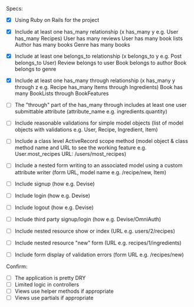 Specs:
- [x] Using Ruby on Rails for the project
- [x] Include at least one has_many relationship (x has_many y e.g. User has_many Recipes)
User has many reviews
User has many book lists
Author has many books
Genre has many books
- [X] Include at least one belongs_to relationship (x belongs_to y e.g. Post belongs_to User)
Review belongs to user
Book belongs to author
Book belongs to genre
- [X] Include at least one has_many through relationship (x has_many y through z e.g. Recipe has_many Items through Ingredients)
Book has many BookLists through BookFeatures

- [ ] The "through" part of the has_many through includes at least one user submittable attribute (attribute_name e.g. ingredients.quantity)
- [ ] Include reasonable validations for simple model objects (list of model objects with validations e.g. User, Recipe, Ingredient, Item)
- [ ] Include a class level ActiveRecord scope method (model object & class method name and URL to see the working feature e.g. User.most_recipes URL: /users/most_recipes)
- [ ] Include a nested form writing to an associated model using a custom attribute writer (form URL, model name e.g. /recipe/new, Item)
- [ ] Include signup (how e.g. Devise)
- [ ] Include login (how e.g. Devise)
- [ ] Include logout (how e.g. Devise)
- [ ] Include third party signup/login (how e.g. Devise/OmniAuth)
- [ ] Include nested resource show or index (URL e.g. users/2/recipes)
- [ ] Include nested resource "new" form (URL e.g. recipes/1/ingredients)
- [ ] Include form display of validation errors (form URL e.g. /recipes/new)

Confirm:
- [ ] The application is pretty DRY
- [ ] Limited logic in controllers
- [ ] Views use helper methods if appropriate
- [ ] Views use partials if appropriate
